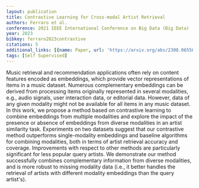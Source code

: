 ```yaml
---
layout: publication
title: Contrastive Learning for Cross-modal Artist Retrieval
authors: Ferraro et al.
conference: 2021 IEEE International Conference on Big Data (Big Data)
year: 2023
bibkey: ferraro2023contrastive
citations: 5
additional_links: [{name: Paper, url: 'https://arxiv.org/abs/2308.06556'}]
tags: [Self Supervised]
---
```

Music retrieval and recommendation applications often rely on content
features encoded as embeddings, which provide vector representations of items
in a music dataset. Numerous complementary embeddings can be derived from
processing items originally represented in several modalities, e.g., audio
signals, user interaction data, or editorial data. However, data of any given
modality might not be available for all items in any music dataset. In this
work, we propose a method based on contrastive learning to combine embeddings
from multiple modalities and explore the impact of the presence or absence of
embeddings from diverse modalities in an artist similarity task. Experiments on
two datasets suggest that our contrastive method outperforms single-modality
embeddings and baseline algorithms for combining modalities, both in terms of
artist retrieval accuracy and coverage. Improvements with respect to other
methods are particularly significant for less popular query artists. We
demonstrate our method successfully combines complementary information from
diverse modalities, and is more robust to missing modality data (i.e., it
better handles the retrieval of artists with different modality embeddings than
the query artist's).